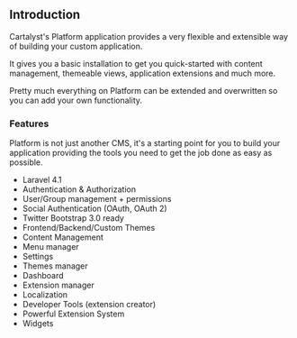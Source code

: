 ## Introduction

Cartalyst's Platform application provides a very flexible and extensible way of building your custom application.

It gives you a basic installation to get you quick-started with content management, themeable views, application extensions and much more.

Pretty much everything on Platform can be extended and overwritten so you can add your own functionality.

### Features

Platform is not just another CMS, it's a starting point for you to build your application providing the tools you need to get the job done as easy as possible.

- Laravel 4.1
- Authentication & Authorization
- User/Group management + permissions
- Social Authentication (OAuth, OAuth 2)
- Twitter Bootstrap 3.0 ready
- Frontend/Backend/Custom Themes
- Content Management
- Menu manager
- Settings
- Themes manager
- Dashboard
- Extension manager
- Localization
- Developer Tools (extension creator)
- Powerful Extension System
- Widgets
